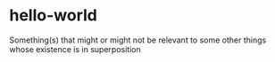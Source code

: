 # hello-world
Something(s) that might or might not be relevant to some other things whose existence is in superposition
